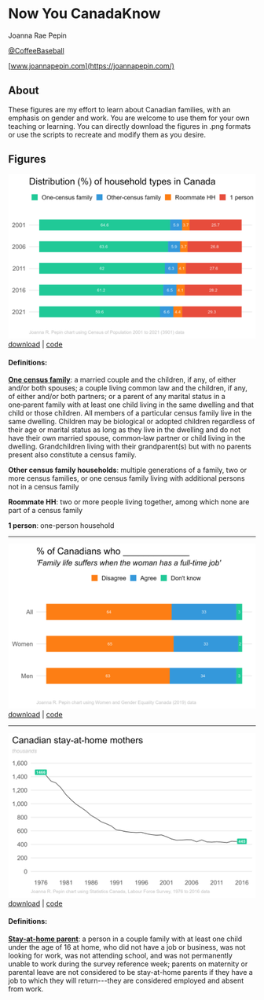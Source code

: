 # Now You CanadaKnow

Joanna Rae Pepin

[\@CoffeeBaseball](https://sciences.social/@CoffeeBaseball)

[www.joannapepin.com](https://joannapepin.com/)

## About

These figures are my effort to learn about Canadian families, with an emphasis on gender and work. You are welcome to use them for your own teaching or learning. You can directly download the figures in .png formats or use the scripts to recreate and modify them as you desire.

## Figures

![Distribution (%) of Household Types in Canada](https://github.com/jrpepin/Now-You-CanadaKnow/blob/main/figs/hh.png?raw=true) [download](https://github.com/jrpepin/Now-You-CanadaKnow/blob/main/figs/hh.png) \| [code](https://github.com/jrpepin/Now-You-CanadaKnow/blob/main/R/households.R)

#### Definitions:

[**One census family**](https://www12.statcan.gc.ca/census-recensement/2021/ref/dict/az/Definition-eng.cfm?ID=fam004): a married couple and the children, if any, of either and/or both spouses; a couple living common law and the children, if any, of either and/or both partners; or a parent of any marital status in a one‑parent family with at least one child living in the same dwelling and that child or those children. All members of a particular census family live in the same dwelling. Children may be biological or adopted children regardless of their age or marital status as long as they live in the dwelling and do not have their own married spouse, common‑law partner or child living in the dwelling. Grandchildren living with their grandparent(s) but with no parents present also constitute a census family.

**Other census family households**: multiple generations of a family, two or more census families, or one census family living with additional persons not in a census family

**Roommate HH**: two or more people living together, among which none are part of a census family

**1 person**: one-person household

------------------------------------------------------------------------

![% of Canadians who agree/disagree/dk if family life suffers when the woman has a full-time job](https://github.com/jrpepin/Now-You-CanadaKnow/blob/main/figs/famsuffer.png?raw=true) [download](https://github.com/jrpepin/Now-You-CanadaKnow/blob/main/figs/famsuffer.png) \| [code](https://github.com/jrpepin/Now-You-CanadaKnow/blob/main/R/familysuffers.R)

------------------------------------------------------------------------

![Canadian stay-at-home mothers](https://github.com/jrpepin/Now-You-CanadaKnow/blob/main/figs/sahmom.png?raw=true) [download](https://github.com/jrpepin/Now-You-CanadaKnow/blob/main/figs/sahmom.png) \| [code](https://github.com/jrpepin/Now-You-CanadaKnow/blob/main/R/sahmom.R)

#### Definitions:

[**Stay-at-home parent**](https://www150.statcan.gc.ca/n1/pub/11-630-x/11-630-x2016007-eng.htm#def1): a person in a couple family with at least one child under the age of 16 at home, who did not have a job or business, was not looking for work, was not attending school, and was not permanently unable to work during the survey reference week; parents on maternity or parental leave are not considered to be stay-at-home parents if they have a job to which they will return---they are considered employed and absent from work.
